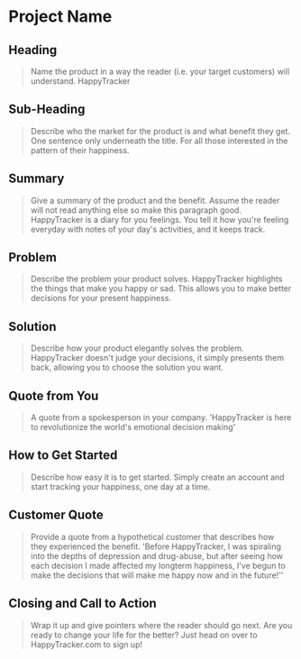# Project Name #

<!-- 
> This material was originally posted [here](http://www.quora.com/What-is-Amazons-approach-to-product-development-and-product-management). It is reproduced here for posterities sake.

There is an approach called "working backwards" that is widely used at Amazon. They work backwards from the customer, rather than starting with an idea for a product and trying to bolt customers onto it. While working backwards can be applied to any specific product decision, using this approach is especially important when developing new products or features.

For new initiatives a product manager typically starts by writing an internal press release announcing the finished product. The target audience for the press release is the new/updated product's customers, which can be retail customers or internal users of a tool or technology. Internal press releases are centered around the customer problem, how current solutions (internal or external) fail, and how the new product will blow away existing solutions.

If the benefits listed don't sound very interesting or exciting to customers, then perhaps they're not (and shouldn't be built). Instead, the product manager should keep iterating on the press release until they've come up with benefits that actually sound like benefits. Iterating on a press release is a lot less expensive than iterating on the product itself (and quicker!).

If the press release is more than a page and a half, it is probably too long. Keep it simple. 3-4 sentences for most paragraphs. Cut out the fat. Don't make it into a spec. You can accompany the press release with a FAQ that answers all of the other business or execution questions so the press release can stay focused on what the customer gets. My rule of thumb is that if the press release is hard to write, then the product is probably going to suck. Keep working at it until the outline for each paragraph flows. 

Oh, and I also like to write press-releases in what I call "Oprah-speak" for mainstream consumer products. Imagine you're sitting on Oprah's couch and have just explained the product to her, and then you listen as she explains it to her audience. That's "Oprah-speak", not "Geek-speak".

Once the project moves into development, the press release can be used as a touchstone; a guiding light. The product team can ask themselves, "Are we building what is in the press release?" If they find they're spending time building things that aren't in the press release (overbuilding), they need to ask themselves why. This keeps product development focused on achieving the customer benefits and not building extraneous stuff that takes longer to build, takes resources to maintain, and doesn't provide real customer benefit (at least not enough to warrant inclusion in the press release).
 -->
 
## Heading ##
  > Name the product in a way the reader (i.e. your target customers) will understand.
HappyTracker
## Sub-Heading ##
  > Describe who the market for the product is and what benefit they get. One sentence only underneath the title.
For all those interested in the pattern of their happiness. 
## Summary ##
  > Give a summary of the product and the benefit. Assume the reader will not read anything else so make this paragraph good.
HappyTracker is a diary for you feelings. You tell it how you're feeling everyday with notes of your day's activities, and it keeps track.
## Problem ##
  > Describe the problem your product solves.
HappyTracker highlights the things that make you happy or sad. This allows you to make better decisions for your present happiness.
## Solution ##
  > Describe how your product elegantly solves the problem.
HappyTracker doesn't judge your decisions, it simply presents them back, allowing you to choose the solution you want. 
## Quote from You ##
  > A quote from a spokesperson in your company.
'HappyTracker is here to revolutionize the world's emotional decision making'
## How to Get Started ##
  > Describe how easy it is to get started.
Simply create an account and start tracking your happiness, one day at a time.
## Customer Quote ##
  > Provide a quote from a hypothetical customer that describes how they experienced the benefit.
'Before HappyTracker, I was spiraling into the depths of depression and drug-abuse, but after seeing how each decision I made affected my longterm happiness, I've begun to make the decisions that will make me happy now and in the future!''
## Closing and Call to Action ##
  > Wrap it up and give pointers where the reader should go next.
Are you ready to change your life for the better? Just head on over to HappyTracker.com to sign up!